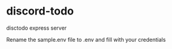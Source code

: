 # discord-todo
disctodo express server

Rename the sample.env file to .env and fill with your credentials
